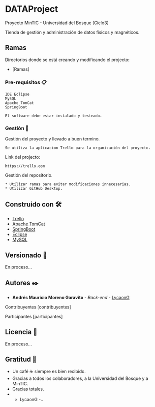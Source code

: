 # DATAProject
Proyecto MinTIC - Universidad del Bosque (Ciclo3)

Tienda de gestión y administración de datos físicos y magnéticos.

## Ramas

Directorios donde se está creando y modificando el projecto:

* [Ramas]

### Pre-requisitos 📋

```
IDE Eclipse
MySQL
Apache TomCat
SpringBoot

El software debe estar instalado y testeado.
```

### Gestión 🔧

Gestión del proyecto y llevado a buen termino.

```
Se utiliza la aplicacion Trello para la organización del proyecto.
```
Link del projecto: 

```
https://trello.com
```

Gestión del repositorio.

```
* Utilizar ramas para evitar modificaciones innecesarias.
* Utilizar GitHub Desktop.
```
## Construido con 🛠️

* [Trello](https://trello.com/)
* [Apache TomCat](http://tomcat.apache.org/)
* [SpringBoot](https://start.spring.io/)
* [Eclipse](https://www.eclipse.org/)
* [MySQL](https://www.mysql.com/)


## Versionado 📌

En proceso...

## Autores ✒️

* **Andrés Mauricio Moreno Garavito** - *Back-end* - [LycaonG](#LycaonG)

Contribuyentes [contribuyentes]

Participantes [participantes]

## Licencia 📄

En proceso...

## Gratitud 🎁

* Un café ☕ siempre es bien recibido. 
* Gracias a todos los colaboradores, a la Universidad del Bosque y a MinTIC.
* Gracias totales.
* - LycaonG -..

